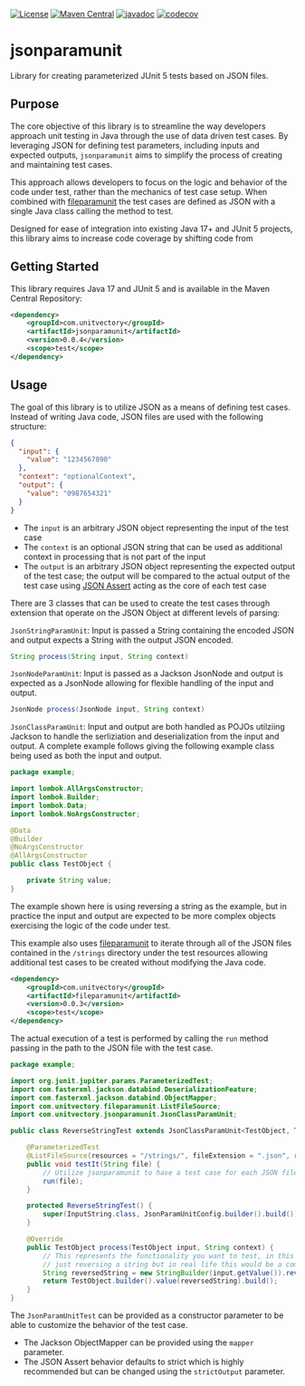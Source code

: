 [![License](https://img.shields.io/badge/License-EPL%202.0-blue.svg)](https://www.eclipse.org/legal/epl-v20.html) [![Maven Central](https://img.shields.io/maven-central/v/com.unitvectory/jsonparamunit)](https://central.sonatype.com/artifact/com.unitvectory/jsonparamunit) [![javadoc](https://javadoc.io/badge2/com.unitvectory/jsonparamunit/javadoc.svg)](https://javadoc.io/doc/com.unitvectory/jsonparamunit) [![codecov](https://codecov.io/gh/UnitVectorY-Labs/jsonparamunit/graph/badge.svg?token=EAJEIFCXYU)](https://codecov.io/gh/UnitVectorY-Labs/jsonparamunit)

# jsonparamunit

Library for creating parameterized JUnit 5 tests based on JSON files.

## Purpose

The core objective of this library is to streamline the way developers approach unit testing in Java through the use of data driven test cases. By leveraging JSON for defining test parameters, including inputs and expected outputs, `jsonparamunit` aims to simplify the process of creating and maintaining test cases.

This approach allows developers to focus on the logic and behavior of the code under test, rather than the mechanics of test case setup. When combined with [fileparamunit](https://github.com/UnitVectorY-Labs/fileparamunit) the test cases are defined as JSON with a single Java class calling the method to test.

Designed for ease of integration into existing Java 17+ and JUnit 5 projects, this library aims to increase code coverage by shifting code from

## Getting Started

This library requires Java 17 and JUnit 5 and is available in the Maven Central Repository:

```xml
<dependency>
    <groupId>com.unitvectory</groupId>
    <artifactId>jsonparamunit</artifactId>
    <version>0.0.4</version>
    <scope>test</scope>
</dependency>
```

## Usage

The goal of this library is to utilize JSON as a means of defining test cases. Instead of writing Java code, JSON files are used with the following structure:

```json
{
  "input": {
    "value": "1234567890"
  },
  "context": "optionalContext",
  "output": {
    "value": "0987654321"
  }
}
```

- The `input` is an arbitrary JSON object representing the input of the test case
- The `context` is an optional JSON string that can be used as additional context in processing that is not part of the input
- The `output` is an arbitrary JSON object representing the expected output of the test case; the output will be compared to the actual output of the test case using [JSON Assert](https://github.com/skyscreamer/JSONassert) acting as the core of each test case

There are 3 classes that can be used to create the test cases through extension that operate on the JSON Object at different levels of parsing:

`JsonStringParamUnit`: Input is passed a String containing the encoded JSON and output expects a String with the output JSON encoded.

```java
String process(String input, String context)
```

`JsonNodeParamUnit`: Input is passed as a Jackson JsonNode and output is expected as a JsonNode allowing for flexible handling of the input and output.

```java
JsonNode process(JsonNode input, String context)
```

`JsonClassParamUnit`: Input and output are both handled as POJOs utilziing Jackson to handle the serliziation and deserialization from the input and output. A complete example follows giving the following example class being used as both the input and output.

```java
package example;

import lombok.AllArgsConstructor;
import lombok.Builder;
import lombok.Data;
import lombok.NoArgsConstructor;

@Data
@Builder
@NoArgsConstructor
@AllArgsConstructor
public class TestObject {

    private String value;
}
```

The example shown here is using reversing a string as the example, but in practice the input and output are expected to be more complex objects exercising the logic of the code under test.

This example also uses [fileparamunit](https://github.com/UnitVectorY-Labs/fileparamunit) to iterate through all of the JSON files contained in the `/strings` directory under the test resources allowing additional test cases to be created without modifying the Java code.

```xml
<dependency>
    <groupId>com.unitvectory</groupId>
    <artifactId>fileparamunit</artifactId>
    <version>0.0.3</version>
    <scope>test</scope>
</dependency>
```

The actual execution of a test is performed by calling the `run` method passing in the path to the JSON file with the test case.

```java
package example;

import org.junit.jupiter.params.ParameterizedTest;
import com.fasterxml.jackson.databind.DeserializationFeature;
import com.fasterxml.jackson.databind.ObjectMapper;
import com.unitvectory.fileparamunit.ListFileSource;
import com.unitvectory.jsonparamunit.JsonClassParamUnit;

public class ReverseStringTest extends JsonClassParamUnit<TestObject, TestObject> {

    @ParameterizedTest
    @ListFileSource(resources = "/strings/", fileExtension = ".json", recurse = false)
    public void testIt(String file) {
        // Utilize jsonparamunit to have a test case for each JSON file
        run(file);
    }

    protected ReverseStringTest() {
        super(InputString.class, JsonParamUnitConfig.builder().build());
    }

    @Override
    public TestObject process(TestObject input, String context) {
        // This represents the functionality you want to test, in this example the functionality is
        // just reversing a string but in real life this would be a complex operation to unit test
        String reversedString = new StringBuilder(input.getValue()).reverse().toString();
        return TestObject.builder().value(reversedString).build();
    }
}
```

The `JsonParamUnitTest` can be provided as a constructor parameter to be able to customize the behavior of the test case.

- The Jackson ObjectMapper can be provided using the `mapper` parameter.
- The JSON Assert behavior defaults to strict which is highly recommended but can be changed using the `strictOutput` parameter.
